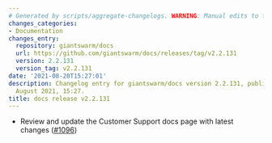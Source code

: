 ```yaml
---
# Generated by scripts/aggregate-changelogs. WARNING: Manual edits to this files will be overwritten.
changes_categories:
- Documentation
changes_entry:
  repository: giantswarm/docs
  url: https://github.com/giantswarm/docs/releases/tag/v2.2.131
  version: 2.2.131
  version_tag: v2.2.131
date: '2021-08-20T15:27:01'
description: Changelog entry for giantswarm/docs version 2.2.131, published on 20
  August 2021, 15:27.
title: docs release v2.2.131
---
```


- Review and update the Customer Support docs page with latest changes ([#1096](https://github.com/giantswarm/docs/pull/1096))
